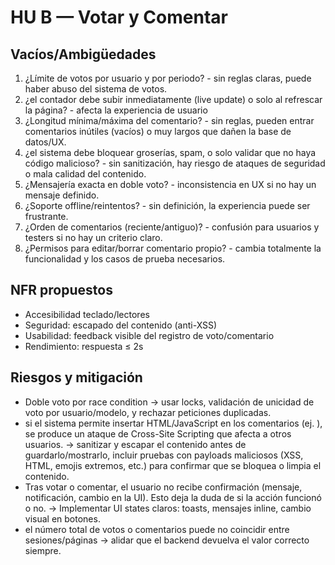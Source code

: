 # HU B — Votar y Comentar

## Vacíos/Ambigüedades
1. ¿Límite de votos por usuario y por periodo? - sin reglas claras, puede haber abuso del sistema de votos.
2. ¿el contador debe subir inmediatamente (live update) o solo al refrescar la página? - afecta la experiencia de usuario
3. ¿Longitud mínima/máxima del comentario? - sin reglas, pueden entrar comentarios inútiles (vacíos) o muy largos que dañen la base de datos/UX.
4. ¿el sistema debe bloquear groserías, spam, o solo validar que no haya código malicioso? - sin sanitización, hay riesgo de ataques de seguridad o mala calidad del contenido.
5. ¿Mensajería exacta en doble voto? - inconsistencia en UX si no hay un mensaje definido.
6. ¿Soporte offline/reintentos? - sin definición, la experiencia puede ser frustrante.
7. ¿Orden de comentarios (reciente/antiguo)? - confusión para usuarios y testers si no hay un criterio claro.
8. ¿Permisos para editar/borrar comentario propio? - cambia totalmente la funcionalidad y los casos de prueba necesarios.

## NFR propuestos
- Accesibilidad teclado/lectores
- Seguridad: escapado del contenido (anti-XSS)
- Usabilidad: feedback visible del registro de voto/comentario
- Rendimiento: respuesta ≤ 2s

## Riesgos y mitigación
- Doble voto por race condition → usar locks, validación de unicidad de voto por usuario/modelo, y rechazar peticiones duplicadas.
- si el sistema permite insertar HTML/JavaScript en los comentarios (ej. <script>alert(1)</script>), se produce un ataque de Cross-Site Scripting que afecta a otros usuarios. → sanitizar y escapar el contenido antes de guardarlo/mostrarlo, incluir pruebas con payloads maliciosos (XSS, HTML, emojis extremos, etc.) para confirmar que se bloquea o limpia el contenido.
- Tras votar o comentar, el usuario no recibe confirmación (mensaje, notificación, cambio en la UI). Esto deja la duda de si la acción funcionó o no. → Implementar UI states claros: toasts, mensajes inline, cambio visual en botones.
- el número total de votos o comentarios puede no coincidir entre sesiones/páginas → alidar que el backend devuelva el valor correcto siempre.
